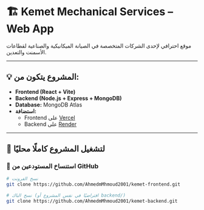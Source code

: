 # 🏗️ Kemet Mechanical Services – Web App

موقع احترافي لإحدى الشركات المتخصصة في الصيانة الميكانيكية والصناعية لقطاعات الأسمنت والتعدين.

---

## 💡 المشروع يتكون من:

- **Frontend (React + Vite)**  
- **Backend (Node.js + Express + MongoDB)**
- **Database:** MongoDB Atlas
- **استضافة:**  
  - Frontend على [Vercel](https://vercel.com)  
  - Backend على [Render](https://render.com)

---

## 🚀 لتشغيل المشروع كاملًا محليًا

### 🔻 استنساخ المستودعين من GitHub

```bash
# نسخ الفرونت
git clone https://github.com/AhmedmMhmoud2001/kemet-frontend.git

# نسخ الباك (افتراضيًا في نفس المشروع أو backend/)
git clone https://github.com/AhmedmMhmoud2001/kemet-backend.git

  
